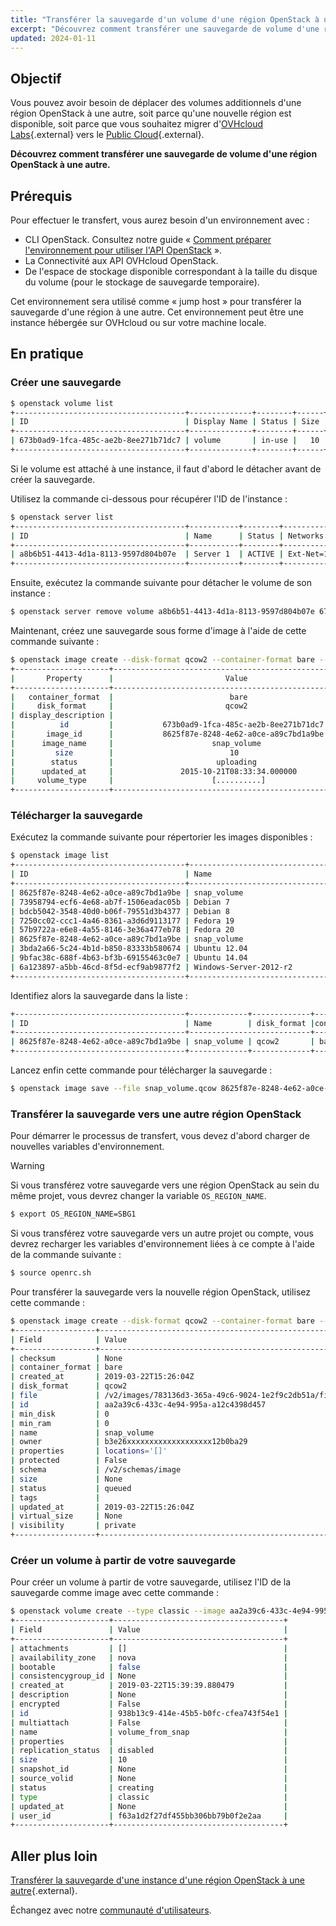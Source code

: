 ```yaml
---
title: "Transférer la sauvegarde d'un volume d'une région OpenStack à une autre"
excerpt: "Découvrez comment transférer une sauvegarde de volume d'une région OpenStack à une autre"
updated: 2024-01-11
---
```


## Objectif

Vous pouvez avoir besoin de déplacer des volumes additionnels d'une région OpenStack à une autre, soit parce qu'une nouvelle région est disponible, soit parce que vous souhaitez migrer d'[OVHcloud Labs](https://labs.ovh.com/){.external} vers le [Public Cloud](https://www.ovh.com/ca/fr/public-cloud/instances/){.external}.

**Découvrez comment transférer une sauvegarde de volume d'une région OpenStack à une autre.**

## Prérequis

Pour effectuer le transfert, vous aurez besoin d'un environnement avec :

- CLI OpenStack. Consultez notre guide « [Comment préparer l'environnement pour utiliser l'API OpenStack](/pages/public_cloud/compute/prepare_the_environment_for_using_the_openstack_api) ».
- La Connectivité aux API OVHcloud OpenStack.
- De l'espace de stockage disponible correspondant à la taille du disque du volume (pour le stockage de sauvegarde temporaire).

Cet environnement sera utilisé comme « jump host » pour transférer la sauvegarde d'une région à une autre. Cet environnement peut être une instance hébergée sur OVHcloud ou sur votre machine locale.

## En pratique

### Créer une sauvegarde

```sh
$ openstack volume list 
+--------------------------------------+--------------+--------+------+----------------------------------+
| ID                                   | Display Name | Status | Size | Attached to                      |
+--------------------------------------+--------------+--------+------+----------------------------------+
| 673b0ad9-1fca-485c-ae2b-8ee271b71dc7 | volume       | in-use |   10 | Attached to Server 1 on /dev/sdb |
+--------------------------------------+--------------+--------+------+----------------------------------+
```

Si le volume est attaché à une instance, il faut d'abord le détacher avant de créer la sauvegarde.

Utilisez la commande ci-dessous pour récupérer l'ID de l'instance :

```sh
$ openstack server list
+--------------------------------------+-----------+--------+------------------------------------------------+----------+--------+
| ID                                   | Name      | Status | Networks                                       | Image    | Flavor |
+--------------------------------------+-----------+--------+--------------------------------------------------------------------+
| a8b6b51-4413-4d1a-8113-9597d804b07e  | Server 1  | ACTIVE | Ext-Net=155.55.55.155, 2607:5300:23x:5000::8d5 | Centos 7 | b2-7   |
+--------------------------------------+-----------+--------+------------------------------------------------+----------+--------+
```

Ensuite, exécutez la commande suivante pour détacher le volume de son instance :

```sh 
$ openstack server remove volume a8b6b51-4413-4d1a-8113-9597d804b07e 673b0ad9-1fca-485c-ae2b-8ee271b71dc7
```

Maintenant, créez une sauvegarde sous forme d'image à l'aide de cette commande suivante :

```sh
$ openstack image create --disk-format qcow2 --container-format bare --volume 673b0ad9-1fca-485c-ae2b-8ee271b71dc7 snap_volume 
+---------------------+------------------------------------------------------+
|       Property      |                         Value                        |
+---------------------+------------------------------------------------------+
|   container_format  |                          bare                        |
|     disk_format     |                         qcow2                        |
| display_description |                                                      |
|          id         |           673b0ad9-1fca-485c-ae2b-8ee271b71dc7       |
|       image_id      |           8625f87e-8248-4e62-a0ce-a89c7bd1a9be       |
|      image_name     |                      snap_volume                     |
|         size        |                          10                          |
|        status       |                       uploading                      |
|      updated_at     |               2015-10-21T08:33:34.000000             |
|     volume_type     |                      [..........]                    |
+---------------------+------------------------------------------------------+
```

### Télécharger la sauvegarde

Exécutez la commande suivante pour répertorier les images disponibles :

```sh
$ openstack image list 
+--------------------------------------+--------------------------------+--------+
| ID                                   | Name                           | Status |
+--------------------------------------+--------------------------------+--------+
| 8625f87e-8248-4e62-a0ce-a89c7bd1a9be | snap_volume                    | active |
| 73958794-ecf6-4e68-ab7f-1506eadac05b | Debian 7                       | active |
| bdcb5042-3548-40d0-b06f-79551d3b4377 | Debian 8                       | active |
| 7250cc02-ccc1-4a46-8361-a3d6d9113177 | Fedora 19                      | active |
| 57b9722a-e6e8-4a55-8146-3e36a477eb78 | Fedora 20                      | active |
| 8625f87e-8248-4e62-a0ce-a89c7bd1a9be | snap_volume                    | active |
| 3bda2a66-5c24-4b1d-b850-83333b580674 | Ubuntu 12.04                   | active |
| 9bfac38c-688f-4b63-bf3b-69155463c0e7 | Ubuntu 14.04                   | active |
| 6a123897-a5bb-46cd-8f5d-ecf9ab9877f2 | Windows-Server-2012-r2         | active |
+--------------------------------------+--------------------------------+--------+
```

Identifiez alors la sauvegarde dans la liste :

```sh
+--------------------------------------+-------------+-------------+----------------+-----------+--------+
| ID                                   | Name        | disk_format |container_format|           | Status |
+--------------------------------------+---------------------------+----------------+-----------+--------+
| 8625f87e-8248-4e62-a0ce-a89c7bd1a9be | snap_volume | qcow2       | bare           | 319356928 | active |
+--------------------------------------+-------------+-------------+----------------+-----------+--------+
```

Lancez enfin cette commande pour télécharger la sauvegarde :

```sh 
$ openstack image save --file snap_volume.qcow 8625f87e-8248-4e62-a0ce-a89c7bd1a9be
```

### Transférer la sauvegarde vers une autre région OpenStack

Pour démarrer le processus de transfert, vous devez d'abord charger de nouvelles variables d'environnement.

> [!warning]
>
Si vous transférez votre sauvegarde vers une région OpenStack au sein du même projet, vous devrez changer la variable `OS_REGION_NAME`.
>

```sh 
$ export OS_REGION_NAME=SBG1
```

Si vous transférez votre sauvegarde vers un autre projet ou compte, vous devrez recharger les variables d'environnement liées à ce compte à l'aide de la commande suivante :

```sh
$ source openrc.sh
```

Pour transférer la sauvegarde vers la nouvelle région OpenStack, utilisez cette commande :

```sh 
$ openstack image create --disk-format qcow2 --container-format bare --file snap_volume.qcow snap-volume 
+------------------+------------------------------------------------------+
| Field            | Value                                                |
+------------------+------------------------------------------------------+
| checksum         | None                                                 |
| container_format | bare                                                 |
| created_at       | 2019-03-22T15:26:04Z                                 |
| disk_format      | qcow2                                                |
| file             | /v2/images/783136d3-365a-49c6-9024-1e2f9c2db51a/file |
| id               | aa2a39c6-433c-4e94-995a-a12c4398d457                 |
| min_disk         | 0                                                    |
| min_ram          | 0                                                    |
| name             | snap_volume                                          |
| owner            | b3e26xxxxxxxxxxxxxxxxxxx12b0ba29                     |
| properties       | locations='[]'                                       |
| protected        | False                                                |
| schema           | /v2/schemas/image                                    |
| size             | None                                                 |
| status           | queued                                               |
| tags             |                                                      |
| updated_at       | 2019-03-22T15:26:04Z                                 |
| virtual_size     | None                                                 |
| visibility       | private                                              |
+------------------+------------------------------------------------------+
```

### Créer un volume à partir de votre sauvegarde

Pour créer un volume à partir de votre sauvegarde, utilisez l'ID de la sauvegarde comme image avec cette commande :

```sh
$ openstack volume create --type classic --image aa2a39c6-433c-4e94-995a-a12c4398d457 --size 10 volume_from_snap
+---------------------+--------------------------------------+
| Field               | Value                                |
+---------------------+--------------------------------------+
| attachments         | []                                   |
| availability_zone   | nova                                 |
| bootable            | false                                |
| consistencygroup_id | None                                 |
| created_at          | 2019-03-22T15:39:39.880479           |
| description         | None                                 |
| encrypted           | False                                |
| id                  | 938b13c9-414e-45b5-b0fc-cfea743f54e1 |
| multiattach         | False                                |
| name                | volume_from_snap                     |
| properties          |                                      |
| replication_status  | disabled                             |
| size                | 10                                   |
| snapshot_id         | None                                 |
| source_volid        | None                                 |
| status              | creating                             |
| type                | classic                              |
| updated_at          | None                                 |
| user_id             | f63a1d2f27df455bb306bb79b0f2e2aa     |
+---------------------+--------------------------------------+
```

## Aller plus loin

[Transférer la sauvegarde d'une instance d'une région OpenStack à une autre](/pages/public_cloud/compute/transfer_instance_backup_from_one_datacentre_to_another){.external}.

Échangez avec notre [communauté d'utilisateurs](/links/community).
